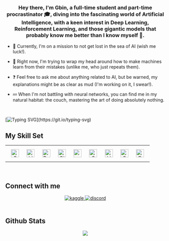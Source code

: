 <!-- <div align="center">
<img src="https://rishavanand.github.io/static/images/greetings.gif" align="center" style="width: 100%" />
</div>   -->
  

### <div align="center">Hey there, I'm Gbin, a full-time student and part-time procrastinator 🎓, diving into the fascinating world of Artificial Intelligence, with a keen interest in Deep Learning, Reinforcement Learning, and those gigantic models that probably know me better than I know myself 🤖.</div>  
  

- 🚀 Currently, I'm on a mission to not get lost in the sea of AI (wish me luck!).  
  

- 🌱 Right now, I'm trying to wrap my head around how to make machines learn from their mistakes (unlike me, who just repeats them).  
  

- ❓ Feel free to ask me about anything related to AI, but be warned, my explanations might be as clear as mud (I'm working on it, I swear!).  
  

- 💤 When I'm not battling with neural networks, you can find me in my natural habitat: the couch, mastering the art of doing absolutely nothing.  

<br/>  

[![Typing SVG](https://readme-typing-svg.herokuapp.com?font=Fira+Code&pause=1000&color=F7522A&background=FFFFFF00&center=true&vCenter=true&width=435&lines=Today's+bug%2C+today's+fix!;Today's+requirement%2C+today's+commit!;Today's+code%2C+today's+review!;Today's+launch%2C+today's+celebrate!)](https://git.io/typing-svg)
 
## My Skill Set  
<table>
<tr>
<td valign="top" align="center">
<a href="https://www.cplusplus.com/" target="_blank"><img style="margin: 10px" src="https://profilinator.rishav.dev/skills-assets/cplusplus-original.svg" alt="C++" height="25" /></a>  
<a href="https://www.linux.org/" target="_blank"><img style="margin: 10px" src="https://profilinator.rishav.dev/skills-assets/linux-original.svg" alt="Linux" height="25" /></a>  
<a href="https://www.python.org/" target="_blank"><img style="margin: 10px" src="https://profilinator.rishav.dev/skills-assets/python-original.svg" alt="Python" height="25" /></a>  
<a href="https://github.com/" target="_blank"><img style="margin: 10px" src="https://profilinator.rishav.dev/skills-assets/git-scm-icon.svg" alt="Git" height="25" /></a>  
<a href="https://pytorch.org/" target="_blank"><img style="margin: 10px" src="https://profilinator.rishav.dev/skills-assets/pytorch-icon.svg" alt="pytorch" height="25" /></a>  
<a href="https://www.cprogramming.com/" target="_blank"><img style="margin: 10px" src="https://profilinator.rishav.dev/skills-assets/c-original.svg" alt="C" height="25" /></a>  
<a href="https://www.adobe.com/products/photoshop-lightroom.html" target="_blank"><img style="margin: 10px" src="https://profilinator.rishav.dev/skills-assets/lightroom.png" alt="Lightroom" height="25" /></a>  
<a href="https://opencv.org/" target="_blank"><img style="margin: 10px" src="https://profilinator.rishav.dev/skills-assets/opencv-icon.svg" alt="OpenCV" height="25" /></a>  
<a href="https://www.docker.com/" target="_blank"><img style="margin: 10px" src="https://profilinator.rishav.dev/skills-assets/docker-original-wordmark.svg" alt="Docker" height="25" /></a>  
</td>
</tr>
</table>  
<br/>


## Connect with me  
<div align="center">
<a href="https://www.kaggle.com/gbining" target="_blank">
<img src=https://img.shields.io/badge/kaggle-%2344BAE8.svg?&style=for-the-badge&logo=kaggle&logoColor=white alt=kaggle style="margin-bottom: 5px;" />
</a>  
<a href="https://discord.com/channels/1328575094284484708/1328575094284484711" target="_blank">
<img src="https://img.shields.io/badge/discord-%235865F2.svg?&style=for-the-badge&logo=discord&logoColor=white" alt="discord" style="margin-bottom: 5px;" />
</a>
</div>  
  

<br/>  


## Github Stats  
<div align="center"><img src="https://github-readme-stats.vercel.app/api?username=KeLuoJun&show_icons=true&count_private=true&hide_border=true" align="center" /></div>  

<br/>  

